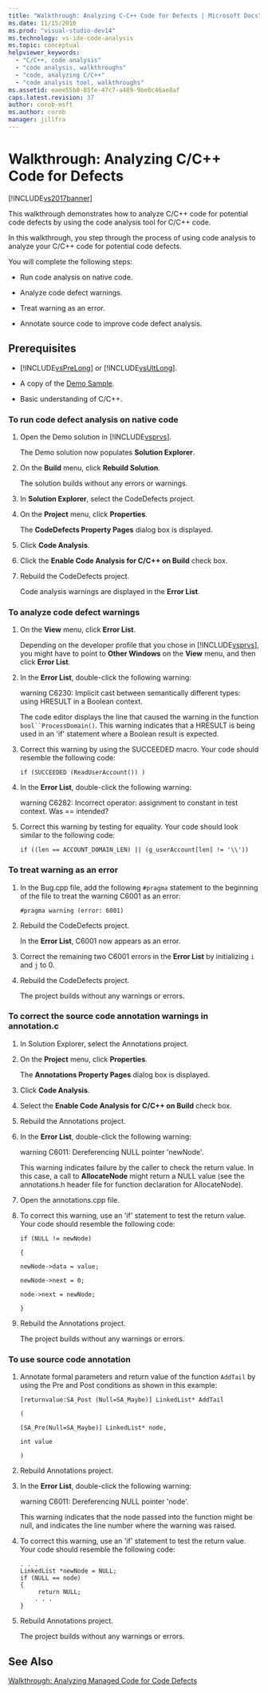 ```yaml
---
title: "Walkthrough: Analyzing C-C++ Code for Defects | Microsoft Docs"
ms.date: 11/15/2016
ms.prod: "visual-studio-dev14"
ms.technology: vs-ide-code-analysis
ms.topic: conceptual
helpviewer_keywords: 
  - "C/C++, code analysis"
  - "code analysis, walkthroughs"
  - "code, analyzing C/C++"
  - "code analysis tool, walkthroughs"
ms.assetid: eaee55b8-85fe-47c7-a489-9be0c46ae8af
caps.latest.revision: 37
author: corob-msft
ms.author: corob
manager: jillfra
---
```

# Walkthrough: Analyzing C/C++ Code for Defects
[!INCLUDE[vs2017banner](../includes/vs2017banner.md)]

This walkthrough demonstrates how to analyze C/C++ code for potential code defects by using the code analysis tool for C/C++ code.  
  
 In this walkthrough, you step through the process of using code analysis to analyze your C/C++ code for potential code defects.  
  
 You will complete the following steps:  
  
- Run code analysis on native code.  
  
- Analyze code defect warnings.  
  
- Treat warning as an error.  
  
- Annotate source code to improve code defect analysis.  
  
## Prerequisites  
  
- [!INCLUDE[vsPreLong](../includes/vsprelong-md.md)] or [!INCLUDE[vsUltLong](../includes/vsultlong-md.md)].  
  
- A copy of the [Demo Sample](../code-quality/demo-sample.md).  
  
- Basic understanding of C/C++.  
  
### To run code defect analysis on native code  
  
1. Open the Demo solution in [!INCLUDE[vsprvs](../includes/vsprvs-md.md)].  
  
     The Demo solution now populates **Solution Explorer**.  
  
2. On the **Build** menu, click **Rebuild Solution**.  
  
     The solution builds without any errors or warnings.  
  
3. In **Solution Explorer**, select the CodeDefects project.  
  
4. On the **Project** menu, click **Properties**.  
  
     The **CodeDefects Property Pages** dialog box is displayed.  
  
5. Click **Code Analysis**.  
  
6. Click the **Enable Code Analysis for C/C++ on Build** check box.  
  
7. Rebuild the CodeDefects project.  
  
     Code analysis warnings are displayed in the **Error List**.  
  
### To analyze code defect warnings  
  
1. On the **View** menu, click **Error List**.  
  
     Depending on the developer profile that you chose in [!INCLUDE[vsprvs](../includes/vsprvs-md.md)], you might have to point to **Other Windows** on the **View** menu, and then click **Error List**.  
  
2. In the **Error List**, double-click the following warning:  
  
     warning C6230: Implicit cast between semantically different types: using HRESULT in a Boolean context.  
  
     The code editor displays the line that caused the warning in the function `bool``ProcessDomain()`. This warning indicates that a HRESULT is being used in an 'if' statement where a Boolean result is expected.  
  
3. Correct this warning by using the SUCCEEDED macro. Your code should resemble the following code:  
  
    ```  
    if (SUCCEEDED (ReadUserAccount()) )  
    ```  
  
4. In the **Error List**, double-click the following warning:  
  
     warning C6282: Incorrect operator: assignment to constant in test context. Was == intended?  
  
5. Correct this warning by testing for equality. Your code should look similar to the following code:  
  
    ```  
    if ((len == ACCOUNT_DOMAIN_LEN) || (g_userAccount[len] != '\\'))  
    ```  
  
### To treat warning as an error  
  
1. In the Bug.cpp file, add the following `#pragma` statement to the beginning of the file to treat the warning C6001 as an error:  
  
    ```  
    #pragma warning (error: 6001)  
    ```  
  
2. Rebuild the CodeDefects project.  
  
     In the **Error List**, C6001 now appears as an error.  
  
3. Correct the remaining two C6001 errors in the **Error List** by initializing `i` and `j` to 0.  
  
4. Rebuild the CodeDefects project.  
  
     The project builds without any warnings or errors.  
  
### To correct the source code annotation warnings in annotation.c  
  
1. In Solution Explorer, select the Annotations project.  
  
2. On the **Project** menu, click **Properties**.  
  
     The **Annotations Property Pages** dialog box is displayed.  
  
3. Click **Code Analysis**.  
  
4. Select the **Enable Code Analysis for C/C++ on Build** check box.  
  
5. Rebuild the Annotations project.  
  
6. In the **Error List**, double-click the following warning:  
  
     warning C6011: Dereferencing NULL pointer 'newNode'.  
  
     This warning indicates failure by the caller to check the return value. In this case, a call to **AllocateNode** might return a NULL value (see the annotations.h header file for function declaration for AllocateNode).  
  
7. Open the annotations.cpp file.  
  
8. To correct this warning, use an 'if' statement to test the return value. Your code should resemble the following code:  
  
     `if (NULL != newNode)`  
  
     `{`  
  
     `newNode->data = value;`  
  
     `newNode->next = 0;`  
  
     `node->next = newNode;`  
  
     `}`  
  
9. Rebuild the Annotations project.  
  
     The project builds without any warnings or errors.  
  
### To use source code annotation  
  
1. Annotate formal parameters and return value of the function `AddTail` by using the Pre and Post conditions as shown in this example:  
  
     `[returnvalue:SA_Post (Null=SA_Maybe)] LinkedList* AddTail`  
  
     `(`  
  
     `[SA_Pre(Null=SA_Maybe)] LinkedList* node,`  
  
     `int value`  
  
     `)`  
  
2. Rebuild Annotations project.  
  
3. In the **Error List**, double-click the following warning:  
  
     warning C6011: Dereferencing NULL pointer 'node'.  
  
     This warning indicates that the node passed into the function might be null, and indicates the line number where the warning was raised.  
  
4. To correct this warning, use an 'if' statement to test the return value. Your code should resemble the following code:  
  
    ```  
    . . .  
    LinkedList *newNode = NULL;   
    if (NULL == node)  
    {  
         return NULL;  
        . . .  
    }  
    ```  
  
5. Rebuild Annotations project.  
  
     The project builds without any warnings or errors.  
  
## See Also  
 [Walkthrough: Analyzing Managed Code for Code Defects](../code-quality/walkthrough-analyzing-managed-code-for-code-defects.md)
